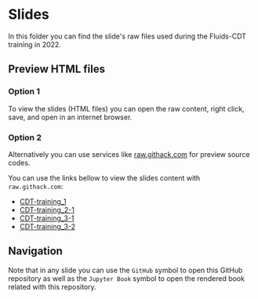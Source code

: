 # Slides

In this folder you can find the slide's raw files used during the Fluids-CDT
training in 2022.

## Preview HTML files

### Option 1

To view the slides (HTML files) you can open the raw content, right click, save,
and open in an internet browser.

### Option 2

Alternatively you can use services like
[raw.githack.com](https://raw.githack.com/) for preview source codes.

You can use the links bellow to view the slides content with `raw.githack.com`:

- [CDT-training_1](https://raw.githack.com/ARCTraining/cdt_fluids_2022/main/slides/CDT-training_1.html)
- [CDT-training_2-1](https://raw.githack.com/ARCTraining/cdt_fluids_2022/main/slides/CDT-training_2-1.html)
- [CDT-training_3-1](https://raw.githack.com/ARCTraining/cdt_fluids_2022/main/slides/CDT-training_3-1.html)
- [CDT-training_3-2](https://raw.githack.com/ARCTraining/cdt_fluids_2022/main/slides/CDT-training_3-2.html)

## Navigation

Note that in any slide you can use the `GitHub` symbol to open this GitHub
repository as well as the `Jupyter Book` symbol to open the rendered book
related with this repository.

